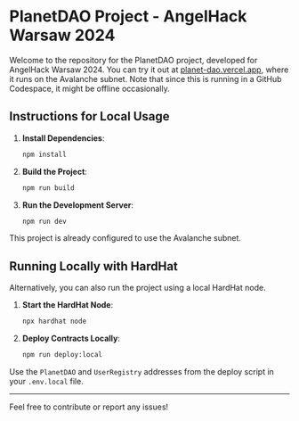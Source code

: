 # PlanetDAO Project - AngelHack Warsaw 2024

Welcome to the repository for the PlanetDAO project, developed for AngelHack Warsaw 2024. You can try it out at [planet-dao.vercel.app](https://planet-dao.vercel.app), where it runs on the Avalanche subnet. Note that since this is running in a GitHub Codespace, it might be offline occasionally.

## Instructions for Local Usage

1. **Install Dependencies**:
    ```sh
    npm install
    ```

2. **Build the Project**:
    ```sh
    npm run build
    ```

3. **Run the Development Server**:
    ```sh
    npm run dev
    ```

This project is already configured to use the Avalanche subnet.

## Running Locally with HardHat

Alternatively, you can also run the project using a local HardHat node.

1. **Start the HardHat Node**:
    ```sh
    npx hardhat node
    ```

2. **Deploy Contracts Locally**:
    ```sh
    npm run deploy:local
    ```

Use the `PlanetDAO` and `UserRegistry` addresses from the deploy script in your `.env.local` file.

---

Feel free to contribute or report any issues!
